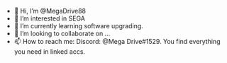 - 👋 Hi, I’m @MegaDrive88
- 👀 I’m interested in SEGA
- 🌱 I’m currently learning software upgrading.
- 💞️ I’m looking to collaborate on ...
- 📫 How to reach me:
  Discord: @Mega Drive#1529. You find everything you need in linked accs.

<!---
MegaDrive88/MegaDrive88 is a ✨ special ✨ repository because its `README.md` (this file) appears on your GitHub profile.
You can click the Preview link to take a look at your changes.
--->
